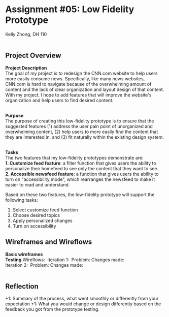 # Assignment #05: Low Fidelity Prototype
Kelly Zhong, DH 110
<br><br>

## Project Overview
**Project Description**
<br>
The goal of my project is to redesign the CNN.com website to help users more easily consume news. Specifically, like many news websites, CNN.com is hard to navigate because of the overwhelming amount of content and the lack of clear organization and layout design of that content. With my project, I hope to add features that will improve the website's organization and help users to find desired content.
<br><br>

**Purpose** 
<br>
The purpose of creating this low-fidelity prototype is to ensure that the suggested features (1) address the user pain point of unorganized and overwhelming content, (2) help users to more easily find the content that they are interested in, and (3) fit naturally within the existing design system. 
<br><br>

**Tasks**
<br>
The two features that my low-fidelity prototypes demonstrate are: 
<br> 
**1. Customize feed feature**: a filter function that gives users the ability to personalize their homefeed to see only the content that they want to see.
<br> 
**2. Accessible newsfeed feature**: a function that gives users the ability to turn on "accessibility mode", which rearranges the newsfeed to make it easier to read and understand. 
<br>

Based on these two features, the low-fidelity prototype will support the following tasks: 
1. Select customize feed function 
2. Choose desired topics 
3. Apply personalized changes 
4. Turn on accessibility 

## Wireframes and Wireflows
**Basic wireframes**
<br>
**Testing**
Wireflows:
<img>
Iteration 1:
<img>
Problem: 
Changes made:
<br>
Iteration 2:
<img>
Problem: 
Changes made:
<br><br>

## Reflection
+1: Summary of the process, what went smoothly or differently from your expectation
+1: What you would change or design differently based on the feedback you got from the prototype testing. 
